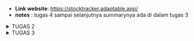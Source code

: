 - **Link website**: https://stocktracker.adaptable.app/
- **notes** : tugas 4 sampai selanjutnya summarynya ada di dalam tugas 3 
<details>
<summary> TUGAS 2</summary>
# 1. Jelaskan bagaimana cara kamu mengimplementasikan checklist di atas secara step-by-step (bukan hanya sekadar mengikuti tutorial).
- membuat direktori baru dapat menggunakan command prompt dengan mkdir / membuat folder langsung di laptop
- pada saat sudah cd ke directory StockTracker buat virtual environtment dengan menjalankan di command prompt
   python -m venv env
   env\Scripts\activate.bat
- menyiapkan dependencies , dengan membuat berkas requirements.txt dan menambahkan beberapa dependencies
- selanjutnya menjalankan virtual enviroment dengan mengawali perintah
   pip install -r requirements.txt
- buat proyek django dengan perintah 
   django-admin startproject StockTracker .
- menambahkan * di settings.py 
   ALLOWED_HOSTS = ["*"]
   menjalankan python manage.py runserver
- membuat repository github dengan nama Stock-Tracker dan menambahkan berkas .gitignore
- melakukan add , commit dan push 
- membuat deployment repository Stock-Tracker di Adaptable.io
- membuat aplikasi main dalam proyek Stock-Tracker , dengan menggunakan perintah 
   python manage.py startapp main
- merevisi code berikut di file settings.py
   INSTALLED_APPS = [
   ...,
   'main',
   ...
   ]
- Mengisi berkas HTML sesuai view yang diinginkan di butuhkan dengan membuat direktori baru bernama templates 
   dan mengisi file main.html
- mengubah berkas model sesuai di soal
- menjalankan perintah python manage.py makemigrations lalu python manage.py migrate
- mengintegrasikan komponen pada mvp dan memodifikasi templates
- mengonfigurasikan routing url dengan membuat berkas urls.py pada direktori main dan mengisi kode urls.py
- menambahkan unit test dengan mengisi berkas tests.py 
- mengisi readme sesuai dengan pertanyaan soal di vscode
- melakukan git add . , commit dan push

   

# 2. Buatlah bagan yang berisi request client ke web aplikasi berbasis Django beserta responnya dan jelaskan pada bagan tersebut kaitan antara urls.py, views.py, models.py, dan berkas html.
   
![Bagan request client](INGLES.jpg)

# 3. Jelaskan mengapa kita menggunakan virtual environment? Apakah kita tetap dapat membuat aplikasi web berbasis Django tanpa menggunakan virtual environment?

- **alasan mengapa menggunakan virtual environtment**
penggunaan virtual environtment bertujuan untuk mengisolasi dan mengelola dependensi pada proyek serta untuk menghindari konflik antara paket Python yang berbeda dalam proyek yang berbeda berikut beberapa alasannya yang lebih spesifik :
   - Isolasi Depedensi : hal ini bertujuan agar berbagai proyek memiliki kemungkinan untuk menggunakan versi paket 
     yang berbeda dan tidak diinginkan adanya konflik diantara mereka.
   - Kebersihan : dapat dengan mudah menghapus atau mengganti dependensi proyek tanpa mempengaruhi sistem python 
     secara general.
   - Kemudahan mengelolo proyek : hal ini karena dapan dengan mudah untuk membuat mengaktifkan, dan menonaktifkan 
     lingkungan virtual, sehingga proyek tetap teratur dan bersih.

- **membuat aplikasi tanpa django virtual environtment**
   - pembuatan aplikasi tanpa menggunakan vitual environtment dapat dilakukan namun bukan praktik yang disarankan karena ada negatif sidenya.Berikut adalah negatif sidenya yaitu keterbatasan izin, penggunaan lingkungan global, pengembangan yang masih sederhana

# 4. Jelaskan apakah itu MVC, MVT, MVVM dan perbedaan dari ketiganya.
   
## MVC ( Model-View-Controller)
### Pengertian 
   suatu model yang seringkali digunakan oleh para pengembang software
### Komponen
- **Model**
berisi logika bisnis dan status data yang ada di dalam aplikasi.komponen ini bertugas untuk mendapatkan dan memanipulasi data, berkomunikasi dengan kontroller, berinteraksi dengan database, terkadang memperbarui tampilan dari aplikasi yang dikembangkan.
- **View**
komponen ini berhubungan dengan antarmuka pengguna yang terdiri dari HTML/CSS.XML. Komponen ini berkomunikasi dengan pengontrol dan terkadang berinteraksi dengan model.Viw berkerja sama dengan controller untuk menciptakan tampilan dinamis pada aplikasi yang dikembangkan.Tugas lain dari komponen ini untuk menyajikan data yang sesuai untuk pengguna.
- **Controller**
suatu aktivitas/fragmen yang berfungsi sebagai komunikator antara view dan model. Komponen ini membutuhkan suatu input pengguna dari layanan view/REST.Setelah itu, Permintaan "Get Data" diproses dari model dan diteruskan ke view untuk ditampilkan ke pengguna.
- **Perbedaan**
Dalam MVC, Controller berperan sebagai perantara antara Model dan View. View dan Model tidak mengetahui satu sama lain. Ini adalah pola desain yang paling umum dalam pengembangan web tradisional.
![Bagan Model View Controller](image.png)

## MVT (Model-View-Template)
### Pengertian
memiliki kemiripan dengan Model-View-Controller (MVC), MVT memiliki beberapa perbedaan konseptual.
### Komponen
- **Model**
memiliki kemiripan dengan model dalam pola Model-View- Controller, bertanggungjawab untuk mengelola data aplikasi, termasuk struktur basis data, validasi data, dan operasi yang berkaitan dengan data.
- **View**
mirip dengan View dalam MVC, bertnggung jawab untuk menampilkan data kepada pengguna.
- **Template**
mengatur bagaimana data dari model disajikan dalam View.
- **Perbedaan**
MVT adalah pola desain yang lebih umum digunakan dalam kerangka kerja Django untuk pengembangan web    dengan bahasa pemrograman Python.Perbedaan utama adalah penggunaan Template sebagai pengganti Controller.

## MVVM (Model-View-ViewModel)
### Pengertian 
merupakan gabungan dari MVC dan MVP. MVVM awalnya digunakan di dalam windows Presentation Foundation  (WPF) dan Silverlight, yang secara resmi diumumkan pada tahun 2005 oleh John Grossman dalam sebuah posting blog tentang Avalon. Pola yang digunakan berdasarkan gabungan dari MVC dan MVP mencoba untuk lebih jelas dalam memisahkan pengembangan UI dari logika bisnis dan perilaku dalam aplikasi.
### Komponen 
- **Model**
Model yang digunakan mirip dengan model pada MVC, dimana model tersebut terdiri dari data dasar yang digunakan untuk menjalankan perangkat lunak.
- **View**
View digunakan sebagai antarmuka grafis antara pengguna dan pola desain, serta menampilkan output dari data yang telah diproses. View yang digunakan MVVM mirip dengan View yang digunakan dalam MVC.
- **ViewModel**
suatu abtraksi dari View, lalu di sisi yang lain, sebagai penyedia pembungkus data model untuk ditautkan. ViewModel terdiri dari Model yang diubah menjadi View, dan berisi perintah yang dapat digunakan oleh View untuk mempengaruhi Model.
- **Perbedaan** 
MVVM memisahkan tugas Controller dalam MVX dengan menggunakan ViewModel. Hal ini lebih umum digunakan dalam pengembangan aplikasi berbasis antarmuka pengguna (UI), seperti aplikasi mobile atau desktop, dan membantu memisahkan logika bisnis dari tampilan degan lebih baik.


### Kesimpulan
Perbedaan utama antara ketiganya adalah bagaimana masing masing model mengatur aliran data dan tindakan dalam aplikasi.
</details> 

<details>
<summary> TUGAS 3</summary>

# 1. Apa perbedaan antara form POST dan form GET dalam Django?
## Metode Pengiriman Data
- **Form POST**
Data dikirim sebagai bagian dari tubuh permintaan HTTP. Data ini tidak terlihat dalam URL dan biasanya digunakan untuk mengirim data sensitif seperti kata sandi atau data yang panjang.
- **Form GET**
Data dikirimkan sebagai parameter yang terlihat dalam URL.Ini biasanya digunakan untuk mengambil data dari server dengan cara yang bersifat idempoten.
## Tampilan data pada URL
- **Form POST**
Data tidak terlihat pada URL sehingga lebih aman dan tidak terbaca oleh pengguna yang melihat histori peramban atau log server.
- **Form GET**
Data terlihat pada URL dan dapat terlihat oleh siapa saja yang melihat URL.
## Jumlah data yang bisa dikirim
- **Form POST**
Dapat mengirimkan jumlah data yang lebih besar deng form POST karena data dikirim sebagai bagian dari tubuh permintaan HTTP.
- **Form GET**
Terdapat batasan pada jumlah data yang dapat dikirimkan dengn form GET karena data harus ditambahkan ke dalam URL. 
## Keamanan
- **Form POST**
Lebih aman untuk mengirim data sensitif karena data tidak terlihat pada URL dan tidak terjadi pencurian data melalui URL
- **Form GET**
Lebih tidak aman untuk data sensitif karena data terlihat pada URL dan dapat dengan mudah diakses oleh pihak ketiga


# 2. Apa perbedaan utama antara XML, JSON, dan HTML dalam konteks pengiriman data?
## Struktur dan Notasi
- **XML**
memiliki sintaks yang lebih kaku dan kompleks dibandingkan JSON dan HTML. XML biasanya digunakan untuk pertukaran data yang terstruktur dengan tipe data yang didefinisikan sendiri.
- **JSON**
memiliki format yang lebih ringan dan mudah dibaca dengan menggunakan pasangan nama/kunci dan nilai.
- **HTML**
Bahasa markup khusus untuk membuat dokumen web dan digunakan untuk merancang tampilan serta struktur web, bukan untuk pertukaran data mentah
## Tujuan Utama
- **XML**
Digunakan untuk pertukaran data terstruktur yang kompleks antara sistem yang berbeda.
- **JSON**
Digunakan untuk pertukaran data ringan, terutama dalam konteks pengembangan web dan API.
- **HTML**
Digunakan untuk membuat tampilan halaman web dan mengatur tampilan konten.
## Flexibility
- **XML**
Lebih fleksibel dalam hal mendefinisikan struktur data yang kustom. Anda dapat membuat skema XML sesuai dengan kebutuhan Anda.
- **JSON**
Lebih sederhana dalam hal struktur dan lebih cocok untuk data yang berurutan atau hirarkis, seperti daftar atau objek bersarang.
- **HTML**
Lebih terbatas pada tampilan halaman web, dengan struktur yang telah ditentukan seperti elemen <div>, <p>, atau <table>.
## Mendukung tipe data
- **XML**
Dukungan yang lebih baik untuk tipe data yang kompleks melalui skema XML.
- **JSON**
Mendukung tipe data yang sederhana seperti string, angka, boolean, array dan objek.
- **HTML**
Tidak dirancang untuk menyimpan data dalam tipe data yang berarti karena digunakan untuk merancang tampilan web.

# 3. Mengapa JSON sering digunakan dalam pertukaran data antara aplikasi web modern?
- Memiliki format yang ringan dan mudah dibaca oleh manusia dengan cara menggabungkan pasangan nama/kunci dan nilai yang sederhana dalam struktur yang intuitif.
- sangat mudah di integrasikan denga kode JavaScript.
- Dapat dengan mudha mengonversi data JSON kedalam objek atau struktur data yang sesuai degan bahasa pemrograman yang digunakan server atau klien.
- memiliki format terbuka dan tidak memiliki ketergantungan pada platform tertentu.
- mendukung tipe data yang umum digunakan.
- JSON dapat digunakan untuk mengirim berbagai jenis konten
- Dapat digunakan untuk mengirim data dari server ke klien begitupun sebaliknya.
- memiliki format yang cocok untuk digunakan dalam API REST.
# 4. Jelaskan bagaimana cara kamu mengimplementasikan checklist di atas secara step-by-step (bukan hanya sekadar mengikuti tutorial).
- Menjalankan virtual environtment
- mengubah path pada StockTracker di file urls.py menjadi 
urlpatterns = [
path('', include('main.urls')),
path('admin/', admin.site.urls),
]
- membuat folder templates dan membuat file base.html dan di isi
- mengubah 'DIRS': [BASE_DIR / 'templates'], pada subdirektori stocktracker di setting.py
- membuat berkas baru degan nama forms.py dan menyesuaikan strukturnya
- pada berkas views.py di folder main import 
from django.http import HttpResponseRedirect
from main.forms import ProductForm
from django.urls import reverse

dan menambah fungsi create_product yang menerima parameter request
- mengubah fungsi show_main pada berkas views.py dengan menambahkan products = Product.objects.all() dan 'products': products di dalam context pada fungsi 
- menambahkan import fungsi create product pada urls.py di folder main
- menambahkan path url ke urlpatterns pada urls.py di main
- buat berkas baru create_product.html pada direktori main/templates dan mengisi kode sesuai dengan keinginan soal
- menambahkan kode {% block content %} pada main.html
- mengembalikan data dalam bentuk xml dengan mengimport httpResponse dan Serialize pada views.py dan membuat fungsi sho_xml dengan parameter request dan menambahkan return function
- mengimport fungsi yang sudah di buat pada urls.py di folder main dan menambahkan path url kedalam urlpatterns
- mengembalikan data dalam bentuk json dengn membuat fungsi show_json yang menerima parameter request en menyimpan variabel di data , setelah otu tambahkan return function berupa httpResponse dan mengimport show_json pada urls.py di folder main , setelah itu path juga ditambahkan
- mengembalikan data berdasarkan id dalam bentuk XML dan JSON dengan cara membuat fungsi show_xml_by_id dan show_json_by_id pafa views.py di folder main , setelah itu membuat variabel fungsi dengan menyimpan hasil query dengan id tertentu. setelah itu menambahkan return function berupa HttpResponse yang berisi padara data hasil query yang sudah diserialisasi dan parameter content_type dengan value "application/xml" (untuk format XML) atau "application/json" (untuk format JSON).
- mengimport fungsi yang tadi di buat di file urls.py pada folder main dan menambahkan path url ke dalam urlpatterns.
- melakukan deployment
# 5. Mengakses kelima URL di poin 2 menggunakan Postman, membuat screenshot dari hasil akses URL pada Postman, dan menambahkannya ke dalam README.md.
![json-id hasil akses](json-id.jpeg)
![json hasil akses](json.jpeg)
![xml-id hasil akses](xml-id.jpeg)
![xml hasil akses](xml.jpeg)
![localhost hasil akses](localhost.jpeg)
</details> 

<details>
<summary> TUGAS 4 </summary>

# 1. Apa itu Django UserCreationForm, dan jelaskan apa kelebihan dan kekurangannya?
## Pengertian 
- form ini digunakan untuk membuat formulir pendaftan atau registrasi pengguna dalam aplikasi web yang dibangun dengan Django. Form ini telah disertakan dalam modul "django.contrib.auth.forms" dan dirancang khusus untuk membuat pengguna baru dengan informasi seperti username, password, dan email. Dengan menggunakan "UserCreationForm" , kita dapat mengintegrasikan sistem otentikasi pengguna yang kuat dan aman ke dalam aplikasi web tanpa harus menulis kode pendaftaran pengguna dari awal
## Kelebihan :
- **Sederhana dan cepat**
Mudah digunakan tanpa penulisan kode pendaftaran manual.
- **keamanan Terintegrasi**
Menerapkan keamanan otentikasi dan proteksi sesi bawaan Django.
- **kustomisasi mudah**
Biisa disesuaikan dengan tambahan bidang atau validasi khusus.
## Kekurangan :
- **Tidak sesuai semua kasus**
Tidak cocok untuk aplikasi dengan pendaftaran kustom atau kompleks.
- **Terbatas dalam Fungsi**
Fokus pada informasi dasar pengguna seperti username dan kata sandi.
- **Tampilan mungkin perlu disesuaikan**
Tampilan default mungkin tidak sesuai dengan aplikasi.
# 2. Apa perbedaan antara autentikasi dan otorisasi dalam konteks Django, dan mengapa keduanya penting?
- **Autentikasi**
- Proses verifikasi identitas pengguna
- Langkah pertama yang harus diambil oleh aplikasi web saat pengguna mencoba masuk. Ini memastikan bahwa hanya pengguna yang sah yang memiliki akses ke akun dan data mereka.
- Django menyediakan sistem autentikasi bawaan yang dapat digunakan untuk mengelola otentikasi pengguna dengan aman, termasuk manajemen sesi, penyimpanan kata sandi yang di-hash, dan fitur keamanan lainnya.  
- **Otorisasi**
- Proses menentukan apa yang dapat dilakukan pengguna setelah mereka berhasil diautentikasi
- Otorisasi memastikan bahwa pengguna hanya dapat mengakses sumber daya atau fungsi yang sesuai dengan peran atau izin mereka dalam sistem.
- Django menyediakan sistem otorisasi yang memungkinkan anda untuk mengatur peran penting pengguna dan mengontrol akses mereka ke tampilan atau objek dalam aplikasi anda.
- **Mengapa keduanya penting**
- melindungi akun dan mengatur akses.
- mengendalikan akses data berdasarkan peran.
- mematuhi regulasi privasi
- mengelola izin pengguna agar lebih efisien
# 3. Apa itu cookies dalam konteks aplikasi web, dan bagaimana Django menggunakan cookies untuk mengelola data sesi pengguna?
- **pengertian**
Sepotong data kecil yang disimpan di sisi klien saat pengguna berinteraksi dengan sebuah situs web. Cookies digunakan untuk menyimpan informasi tertentu yang dapat diakses oleh server web saat pengguna kembali ke situs tersebut. Hal ini memungkinkan pengembang web untuk melacak informasi seperti preferensi pengguna, status login , dan data sesi.
- **cara Django menggunakan cookies untuk mengelola sesi pengguna**
- Aktifkan sistem sesi : mengaktifkan sistem sesi dalam berkas settings.py 
- Penyimpanan Data Sesi : Saat pengguna berinteraksi dengan aplikasi sehingga dapat menyimpan data sesi pengguna dengan mengaitkannya dengan kunci tertentu dalam objek sesi Django.
- Penyimpanan dalam Cookie : setelah mengonfirmasi penyimpanan sesi sebagai cookie, Django akan secara otomatis mengambil data sesi yang sesuai dan mengirimannya sebagai cookie ke peramban pengguna . Cookie sering berisi ID sesi yang digunakan oleh Django untuk mengidentifikasi sesi pengguna.
- Mengambil Data Sesuai Kunci : Setiap kali pengguna mengirimkan permintaan berikutnya , cookie yang mengandung ID sesi akan dikirimkan ke server Django. Django akan menggunakan ID sesi ini untuk mengambil data sesi yang sesuai dan membuatnya tersedia dalam tampilan dan logika aplikasi anda.
- Menggunakan Data Sesuai kebutuhan : dengan menggunakan data sesi ini unutk mengelola status login, menyimpanan preferensi pengguna, atau menyimpan informasi penting lainnya selama sesi pengguna berlangsung
# 4. Apakah penggunaan cookies aman secara default dalam pengembangan web, atau apakah ada risiko potensial yang harus diwaspadai?
keamanan penggunaan cookies tergantung pada bagaimana kita mengimplementasikan dan apa yang di simpan dalam cookies.
**Risiko potensial yang perlu harus diwaspai**
- Pencurian Data
Cookies adalah data yang disimpan di sisi klien ( Browser pengguna). Jika menyimpan data sensitif, seperti token otentikasi atau kata sandi yang tidak di-hash dengan benar, maka ada risiko penjurian data jika cookies diretas atau dicuri.
- Man-in-the-Middle Attacks
Jika koneksi antara pengguna dan server tidak dienkripsi dengan baik, cookies dapat rentan terhadap serangan man-in-the-middle. Penyerang dapat mencuri cookies saat data dikirimkan antara pengguna dan server.
- Cookie Spoofing 
Penyerang dapat mencoba memanipulasi atau meretas cookies untuk mengakses akun pengguna tanpa izin.
- Cross-Site Scripting (XSS)
Jika aplikasi anda rentan terhadap serangan XSS, penyerang dapat mencuri cookies pengguna atau menjalankan kode berbahaya di browser pengguna.
# 5. Jelaskan bagaimana cara kamu mengimplementasikan checklist di atas secara step-by-step (bukan hanya sekadar mengikuti tutorial).
**Membuat Fungsi dan Form Register**
- membuat virtual environtment , lalu membuat fungsi register di views.py pada subdirektori main
- menambahkan redirect , UserCreationForm, messages
- membuat dan mengisi regiter.html pada folder main/templates
- mengimport fungsi urls.py pada subdirektori main dan menambahkan path url ke urlspatterns
**Membuat Fungsi Login**
- membuat fungsi dengan nama login_user yang menerima paraemeter user di views.py pada subdirektori main dan menambahkan import authenticate dan login
- membuat dan mengisi berkas login.html pada folder main/templates
- mengimport  fungsi login_user di urls.py pada subdirektori main dan tambahkan path url ke urlpatterns
**Membuat Fungsi Logout**
- membuat dengan nama logout_user dengan parameter request di views.py pada subdirektori main dan menambahkan import di logout
- menambahkan <a href="{% url 'main:logout' %}"> setelah add new product main.html di folder main/templates
- mengimport fungsi logout_user urls.py main , path url urlpatterns
**Meretstriksi akses halaman main**
- menambahkan import login required di file views.py pada subdirektori main
- menambahkan kode @login_required(login_url='/login')  diatas fungsi show_main
**Menggunakan data dari cookies**
- mengimport HttpResponseRedirect, reverse, dan datetime di file views.py di subdirektori main.
- merevisi fungsi login user dan logout user
- menambah kode 'last_login': request.COOKIES['last_login'] di variabel context
- <h5>Sesi terakhir login: {{ last_login }}</h5> di main.html
**Menghubungkan Model Product dengan user**
- mengimpor user pada models.py subdirektori main
-  menambahkan model product  user = models.ForeignKey(User, on_delete=models.CASCADE)
-  merevisi code pada fungsi create_product di file views.py di subdirektori main dan merevisi fungsi show_main
-  melakukan python manage.py makemigrations dan python manage.py migrate
- menambahkan 2 user dan 3 product
</details> 

<details>
<summary> TUGAS 5 </summary>

# Jelaskan manfaat dari setiap element selector dan kapan waktu yang tepat untuk menggunakannya.
- **Universal Selector (*)** 
Menggambarkan semua elemen dalam halaman HTML. Sebaiknya digunakan dengan sangat hati-hati, karena dapat memengaruhi semua elemen di halaman. Umumnya digunakan untuk menetapkan properti default di seluruh halaman.
- **Type Selector (element)**
Menggambarkan semua elemen dengan jenis tertentu. Cocok digunakan ketika kita ingin menerapkan gaya tertentu pada semua elemen dari jenis yang sama (misalnya, semua <h1>).
- **Class Selector (.class)**
Menggambarkan elemen yang memiliki atribut class tertentu. Berguna untuk menetapkan gaya pada beberapa elemen yang memiliki class yang sama.
- **ID Selector (#id)**
Menggambarkan elemen dengan atribut id tertentu dan Harus digunakan dengan unik, karena id harus unik dalam satu halaman dan harus cocok untuk menargetkan elemen tertentu.
- **Descendant Selector (ancestor descendant)**
Menggambarkan elemen yang merupakan turunan dari elemen lain. Berguna untuk menetapkan gaya kepada elemen dalam konteks tertentu.
- **Child Selector (parent > child)**
Menggambarkan elemen yang adalah anak langsung dari elemen lain. Berguna untuk menargetkan elemen yang merupakan anak langsung dari elemen tertentu.

# Jelaskan HTML5 Tag yang kamu ketahui.
- **<header>**
Digunakan untuk menentukan bagian atas (header) dari sebuah dokumen atau bagian dari sebuah halaman web.
- **<nav>** 
Menggambarkan bagian navigasi dari sebuah halaman web.
- **<main>**
Menandakan konten utama dalam sebuah halaman web.
- **<section>**
Digunakan untuk mengelompokkan konten yang terkait dalam sebuah halaman.
- **<article>**
Menggambarkan konten independen yang dapat berdiri sendiri, seperti artikel berita.
- **<aside>**
Menggambarkan konten yang terkait dengan konten sekitarnya, seperti sidebar.
- **<footer>**
Digunakan untuk menentukan bagian bawah (footer) dari sebuah dokumen atau bagian dari sebuah halaman web.

# Jelaskan perbedaan antara margin dan padding.
- **Margin**
Margin adalah ruang di sekitar elemen HTML. Hal ini, menciptakan jarak antara elemen dan elemen lain di luarnya sehingga tidak memiliki warna latar belakang dan biasanya digunakan untuk mengatur jarak antara elemen-elemen.
- **Padding**
Padding adalah ruang di dalam elemen HTML, antara batas elemen dan kontennya sendiri dan Padding biasanya memiliki warna latar belakang yang sama dengan elemen itu sendiri sehingga digunakan untuk mengatur jarak antara konten dan batas elemen.

# Jelaskan perbedaan antara framework CSS Tailwind dan Bootstrap. Kapan sebaiknya kita menggunakan Bootstrap daripada Tailwind, dan sebaliknya? 

## Perbedaan antara CSS Framework Tailwind dan Bootstrap

**Tailwind CSS**

- Pendekatan utility-first, yang berarti kita dapat membangun tampilan dengan menggabungkan kelas-kelas utilitas yang telah ada.
- Fleksibel dan memungkinkan penyesuaian yang tinggi.
- Tidak memiliki desain visual bawaan, memberikan kebebasan lebih besar dalam desain.
- Cocok untuk proyek-proyek yang membutuhkan desain yang sangat kustom dan kecil dalam hal ukuran file CSS.

**Bootstrap**

- Lebih memiliki desain visual bawaan dengan gaya UI yang sudah ditentukan.
- Memiliki komponen-komponen UI yang siap digunakan.
- Cocok untuk proyek dengan waktu pengembangan yang singkat dan memerlukan desain yang konsisten.
- Lebih mudah digunakan bagi pengembang pemula.

## Kapan Menggunakan Bootstrap atau Tailwind
- **Gunakan Bootstrap** jika ingin cepat membangun situs dengan desain yang konsisten dan tidak memiliki banyak waktu untuk menyesuaikan tampilan.
- **Gunakan Tailwind CSS** jika ingin memiliki tingkat kontrol yang tinggi atas desain dan siap untuk menghabiskan waktu lebih dalam menyesuaikan tampilan yan di inginan. hal ini, Cocok untuk proyek-proyek yang membutuhkan desain yang sangat kustom.
</details>



